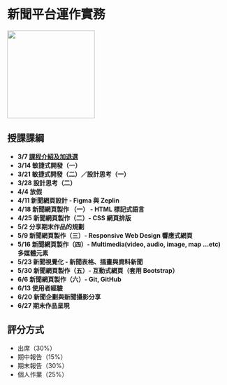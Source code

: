 # 新聞平台運作實務 
<img src="/teach-at-nccu/assets/qr-code-for-teach-at-nccu.png" width="200px" height="200px" />

## 授課課綱
* **3/7 [課程介紹及加退選](https://nickhsine.github.io/teach-at-nccu/2019/03-07)**
* **3/14 敏捷式開發（一）**
* **3/21 敏捷式開發（二）／設計思考（一）**
* **3/28 設計思考（二）**
* **4/4 放假**
* **4/11 新聞網頁設計 - Figma 與 Zeplin**
* **4/18 新聞網頁製作 （一） - HTML 標記式語言**
* **4/25 新聞網頁製作（二）- CSS 網頁排版**
* **5/2 分享期末作品的規劃**
* **5/9 新聞網頁製作（三）- Responsive Web Design 響應式網頁**
* **5/16 新聞網頁製作（四）- Multimedia(video, audio, image, map …etc) 多媒體元素**
* **5/23 新聞視覺化 -  新聞表格、插畫與資料新聞**
* **5/30 新聞網頁製作（五）- 互動式網頁（套用 Bootstrap）**
* **6/6 新聞網頁製作（六）- Git, GitHub**
* **6/13 使用者經驗**
* **6/20 新聞企劃與新聞攝影分享**
* **6/27 期末作品呈現**

## 評分方式
- 出席（30%）
- 期中報告（15%）
- 期末報告（30%）
- 個人作業（25%）
